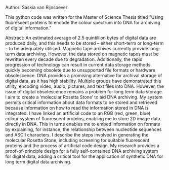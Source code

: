 Author: Saskia van Rijnsoever

This python code was written for the Master of Science Thesis titled "Using fluorescent proteins to encode the colour spectrum into DNA for archiving of digital information."

Abstract:
An estimated average of 2.5 quintillion bytes of digital data are produced daily, and this needs to be stored – either short-term or long-term – to be adequately utilised. Magnetic tape archives currently provide long-term data archiving. However, the data stored on magnetic tapes must be rewritten every decade due to degradation. Additionally, the rapid progression of technology can result in current data storage methods quickly becoming obsolete due to unsupported file formats or hardware obsolescence. DNA provides a promising alternative for archival storage of digital data, as it has high stability. Multiple groups have demonstrated this utility, encoding video, audio, pictures, and text files into DNA. However, the issue of digital obsolescence remains a problem for long term data storage. I aim to create a ‘molecular Rosetta Stone’ to aid DNA archiving. My system permits critical information about data formats to be stored and retrieved because information on how to read the information stored in DNA is integrated. I have linked an artificial code to an RGB (red, green, blue) colour system of fluorescent proteins, enabling me to store 2D image data directly in DNA. This in turns enables me to embed information on formats by explaining, for instance, the relationship between nucleotide sequences and ASCII characters. I describe the steps involved in generating the molecular Rosetta Stone, including screening for suitable fluorescent proteins and the process of artificial code design. My research provides a proof-of-principle design for a fully self-contained DNA archiving system for digital data, adding a critical tool for the application of synthetic DNA for long term digital data archiving.
